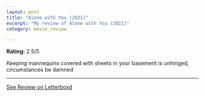 ```yaml
---
layout: post
title: "Alone with You (2021)"
excerpt: "My review of Alone with You (2021)"
category: movie_review

---
```


**Rating:** 2.5/5

Keeping mannequins covered with sheets in your basement is unhinged, circumstances be damned

<hr>

[See Review on Letterboxd](https://boxd.it/3tXltB)
